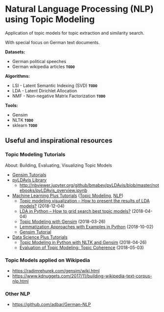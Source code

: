 # Natural Language Processing (NLP) using Topic Modeling

Application of topic models for topic extraction and similarity search.

With special focus on German text documents.

**Datasets:**

  * German political speeches
  * German wikipedia articles **`TODO`**

**Algorithms:**

  * LSI - Latent Semantic Indexing (SVD) **`TODO`**
  * LDA - Latent Dirichlet Allocation
  * NMF - Non-negative Matrix Factorization **`TODO`**

**Tools:**

  * Gensim
  * NLTK **`TODO`**
  * sklearn **`TODO`**

## Useful and inspirational resources

### Topic Modeling Tutorials

About: Building, Evaluating, Visualizing Topic Models

  * [Gensim Tutorials](https://radimrehurek.com/gensim/tutorial.html)
  * [pyLDAvis Library](https://github.com/bmabey/pyldavis)
    * http://nbviewer.jupyter.org/github/bmabey/pyLDAvis/blob/master/notebooks/pyLDAvis_overview.ipynb
  * [Machine Learning Plus Tutorials](https://www.machinelearningplus.com/blog/) ([Topic Modeling](https://www.machinelearningplus.com/tag/topic-modeling/), [NLP](https://www.machinelearningplus.com/tag/nlp/))
    * [Topic modeling visualization – How to present the results of LDA models?](https://www.machinelearningplus.com/nlp/topic-modeling-visualization-how-to-present-results-lda-models/) (2018-12-04)
    * [LDA in Python – How to grid search best topic models?](https://www.machinelearningplus.com/nlp/topic-modeling-python-sklearn-examples/) (2018-04-04)
    * [Topic Modeling with Gensim](https://www.machinelearningplus.com/nlp/topic-modeling-gensim-python/) (2018-03-26)
    * [Lemmatization Approaches with Examples in Python](https://www.machinelearningplus.com/nlp/lemmatization-examples-python/) (2018-10-02)
    * [Gensim Tutorial](https://www.machinelearningplus.com/nlp/gensim-tutorial/)
  * [Data Science Plus Tutorials](https://datascienceplus.com/)
    * [Topic Modeling in Python with NLTK and Gensim](https://datascienceplus.com/topic-modeling-in-python-with-nltk-and-gensim/) (2018-04-26)
    * [Evaluation of Topic Modeling: Topic Coherence](https://datascienceplus.com/evaluation-of-topic-modeling-topic-coherence/) (2018-05-03)

### Topic Models applied on Wikipedia

  * https://radimrehurek.com/gensim/wiki.html
  * https://www.kdnuggets.com/2017/11/building-wikipedia-text-corpus-nlp.html

### Other NLP

  * https://github.com/adbar/German-NLP
